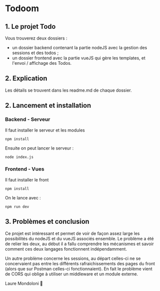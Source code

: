 # Todoom
## 1. Le projet Todo
Vous trouverez deux dossiers : 
- un dossier backend contenant la partie nodeJS avec la gestion des sessions et des todos ;
- un dossier frontend avec la partie vueJS qui gère les templates, et l'envoi / affichage des Todos.

## 2. Explication

Les détails se trouvent dans les readme.md de chaque dossier.

## 2. Lancement et installation
### Backend - Serveur
Il faut installer le serveur et les modules
```
npm install
```

Ensuite on peut lancer le serveur :
```
node index.js
```

### Frontend - Vues
Il faut installer le front
```
npm install
```

On le lance avec : 
```
npm run dev
```

## 3. Problèmes et conclusion
Ce projet est intéressant et permet de voir de façon assez large les possibilités du nodeJS et du vueJS associés ensemble. Le problème a été de relier les deux, au début il a fallu comprendre les mécanismes et savoir comment ces deux langages fonctionnent indépendamment.

Un autre problème concerne les sessions, au départ celles-ci ne se concervaient pas entre les différents rafraichissements des pages du front (alors que sur Postman celles-ci fonctionnaient). En fait le problème vient de CORS qui oblige à utiliser un middleware et un module externe.


Laure Mondoloni
:koala: 

